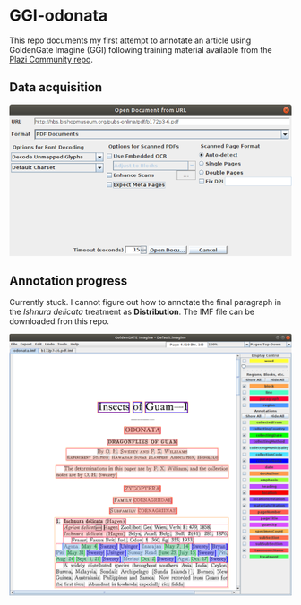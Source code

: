 # GGI-odonata

This repo documents my first attempt to annotate an article using GoldenGate Imagine (GGI) following training material available from the [Plazi Community repo](https://github.com/plazi/community). 

## Data acquisition

![](images/open-from-url.png)

## Annotation progress

Currently stuck. I cannot figure out how to annotate the final paragraph in the *Ishnura delicata* treatment as **Distribution**.
The IMF file can be downloaded fron this repo.

![](images/distribution-problem.png)
